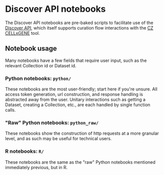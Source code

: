 # Discover API notebooks

The Discover API notebooks are pre-baked scripts to facilitate use of the 
[Discover API](https://api.cellxgene.cziscience.com/curation/ui/#/), which itself supports 
curation flow interactions with the [CZ CELLxGENE](https://cellxgene.cziscience.com/) tool.

## Notebook usage

Many notebooks have a few fields that require user input, such as the relevant Collection id or Dataset id.

### Python notebooks: `python/`

These notebooks are the most user-friendly; start here if you're unsure. All access token generation, url construction, and response 
handling is abstracted away from the user. Unitary interactions such as getting a Dataset, creating a Collection, etc., 
are each handled by single function calls.

### "Raw" Python notebooks: `python_raw/`

These notebooks show the construction of http requests at a more granular level, and as such may be useful for technical
users.

### R notebooks: `R/`

These notebooks are the same as the "raw" Python notebooks mentioned immediately previous, but in R.
